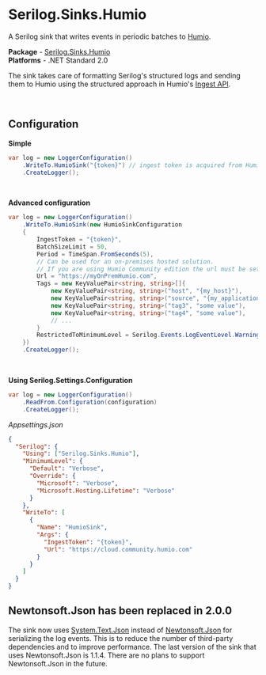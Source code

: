# Serilog.Sinks.Humio

A Serilog sink that writes events in periodic batches to [Humio](https://www.humio.com/).

**Package** - [Serilog.Sinks.Humio](http://nuget.org/packages/serilog.sinks.humio)  
**Platforms** - .NET Standard 2.0

The sink takes care of formatting Serilog's structured logs and sending them to Humio using the structured approach in Humio's [Ingest API](https://library.humio.com/falcon-logscale/api-ingest.html#api-ingest-structured-data).

<br/>

## Configuration
**Simple**
```csharp
var log = new LoggerConfiguration()
    .WriteTo.HumioSink("{token}") // ingest token is acquired from Humio cloud
    .CreateLogger();
```

<br/>

**Advanced configuration**
```csharp
var log = new LoggerConfiguration()
    .WriteTo.HumioSink(new HumioSinkConfiguration
    {
        IngestToken = "{token}",
        BatchSizeLimit = 50,
        Period = TimeSpan.FromSeconds(5),
        // Can be used for an on-premises hosted solution.
        // If you are using Humio Community edition the url must be set to https://cloud.community.humio.com
        Url = "https://myOnPremHumio.com",
        Tags = new KeyValuePair<string, string>[]{
            new KeyValuePair<string, string>("host", "{my_host}"),
            new KeyValuePair<string, string>("source", "{my_application}"),
            new KeyValuePair<string, string>("tag3", "some value"),
            new KeyValuePair<string, string>("tag4", "some value"),
            // ...
        }
        RestrictedToMinimumLevel = Serilog.Events.LogEventLevel.Warning
    })
    .CreateLogger();
```

<br/>

**Using Serilog.Settings.Configuration**

```csharp
var log = new LoggerConfiguration()
    .ReadFrom.Configuration(configuration)
    .CreateLogger();
```

_Appsettings.json_

```json
{
  "Serilog": {
    "Using": ["Serilog.Sinks.Humio"],
    "MinimumLevel": {
      "Default": "Verbose",
      "Override": {
        "Microsoft": "Verbose",
        "Microsoft.Hosting.Lifetime": "Verbose"
      }
    },
    "WriteTo": [
      {
        "Name": "HumioSink",
        "Args": {
          "IngestToken": "{token}",
          "Url": "https://cloud.community.humio.com"
        }
      }
    ]
  }
}
```

## Newtonsoft.Json has been replaced in 2.0.0
The sink now uses [System.Text.Json](https://docs.microsoft.com/en-us/dotnet/api/system.text.json) instead of [Newtonsoft.Json](https://www.newtonsoft.com/json) for serializing the log events. This is to reduce the number of third-party dependencies and to improve performance.
The last version of the sink that uses Newtonsoft.Json is 1.1.4. There are no plans to support Newtonsoft.Json in the future.